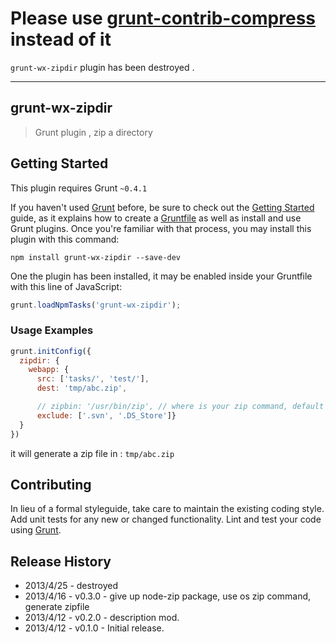 # Please use [grunt-contrib-compress](https://npmjs.org/package/grunt-contrib-compress) instead of it 

`grunt-wx-zipdir` plugin has been destroyed . 

------------------

## grunt-wx-zipdir

> Grunt plugin , zip a directory

## Getting Started
This plugin requires Grunt `~0.4.1`

If you haven't used [Grunt](http://gruntjs.com/) before, be sure to check out the [Getting Started](http://gruntjs.com/getting-started) guide, as it explains how to create a [Gruntfile](http://gruntjs.com/sample-gruntfile) as well as install and use Grunt plugins. Once you're familiar with that process, you may install this plugin with this command:

```shell
npm install grunt-wx-zipdir --save-dev
```

One the plugin has been installed, it may be enabled inside your Gruntfile with this line of JavaScript:

```js
grunt.loadNpmTasks('grunt-wx-zipdir');
```

### Usage Examples

```js
grunt.initConfig({
  zipdir: {
    webapp: {
      src: ['tasks/', 'test/'],
      dest: 'tmp/abc.zip',

      // zipbin: '/usr/bin/zip', // where is your zip command, default is zip in your $PATH
      exclude: ['.svn', '.DS_Store']}
  }
})
```
it will generate a zip file in : `tmp/abc.zip`


## Contributing
In lieu of a formal styleguide, take care to maintain the existing coding style. Add unit tests for any new or changed functionality. Lint and test your code using [Grunt](http://gruntjs.com/).

## Release History
* 2013/4/25 - destroyed
* 2013/4/16 - v0.3.0 - give up node-zip package, use os zip command, generate zipfile
* 2013/4/12 - v0.2.0 - description mod.
* 2013/4/12 - v0.1.0 - Initial release.
